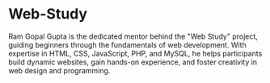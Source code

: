 # Web-Study
Ram Gopal Gupta is the dedicated mentor behind the "Web Study" project, guiding beginners through the fundamentals of web development. With expertise in HTML, CSS, JavaScript, PHP, and MySQL, he helps participants build dynamic websites, gain hands-on experience, and foster creativity in web design and programming.
